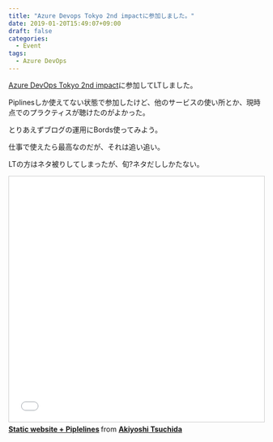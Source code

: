 ```yaml
---
title: "Azure Devops Tokyo 2nd impactに参加しました。"
date: 2019-01-20T15:49:07+09:00
draft: false
categories:
  - Event
tags:
  - Azure DevOps
---
```


[Azure DevOps Tokyo 2nd impact](https://jazug.connpass.com/event/106316/)に参加してLTしました。

<!--more-->

Piplinesしか使えてない状態で参加したけど、他のサービスの使い所とか、現時点でのプラクティスが聴けたのがよかった。

とりあえずブログの運用にBords使ってみよう。

仕事で使えたら最高なのだが、それは追い追い。

LTの方はネタ被りしてしまったが、旬?ネタだししかたない。

<iframe src="//www.slideshare.net/slideshow/embed_code/key/ath3p7mJdghhBp" width="595" height="485" frameborder="0" marginwidth="0" marginheight="0" scrolling="no" style="border:1px solid #CCC; border-width:1px; margin-bottom:5px; max-width: 100%;" allowfullscreen> </iframe> <div style="margin-bottom:5px"> <strong> <a href="//www.slideshare.net/AkiyoshiTsuchida/static-website-piplelines" title="Static website + Piplelines" target="_blank">Static website + Piplelines</a> </strong> from <strong><a href="https://www.slideshare.net/AkiyoshiTsuchida" target="_blank">Akiyoshi Tsuchida</a></strong> </div>


